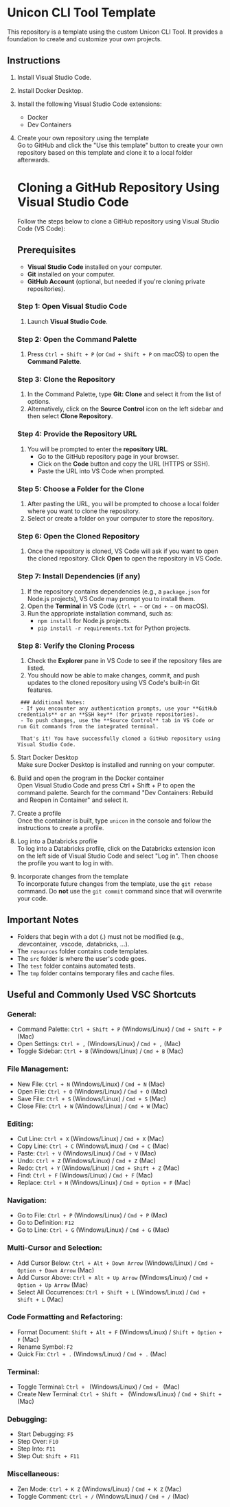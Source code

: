# Unicon CLI Tool Template

This repository is a template using the custom Unicon CLI Tool. It provides a foundation to create and customize your own projects.

## Instructions

1. Install Visual Studio Code.

2. Install Docker Desktop.

3. Install the following Visual Studio Code extensions:
    - Docker
    - Dev Containers

4. Create your own repository using the template  
   Go to GitHub and click the "Use this template" button to create your own repository based on this template and clone it to a local folder afterwards.

      # Cloning a GitHub Repository Using Visual Studio Code

      Follow the steps below to clone a GitHub repository using Visual Studio Code (VS Code):

      ## Prerequisites
      - **Visual Studio Code** installed on your computer.
      - **Git** installed on your computer.
      - **GitHub Account** (optional, but needed if you're cloning private repositories).

      ### Step 1: Open Visual Studio Code
      1. Launch **Visual Studio Code**.

      ### Step 2: Open the Command Palette
      1. Press `Ctrl + Shift + P` (or `Cmd + Shift + P` on macOS) to open the **Command Palette**.

      ### Step 3: Clone the Repository
      1. In the Command Palette, type **Git: Clone** and select it from the list of options.
      2. Alternatively, click on the **Source Control** icon on the left sidebar and then select **Clone Repository**.

      ### Step 4: Provide the Repository URL
      1. You will be prompted to enter the **repository URL**.
         - Go to the GitHub repository page in your browser.
         - Click on the **Code** button and copy the URL (HTTPS or SSH).
         - Paste the URL into VS Code when prompted.

      ### Step 5: Choose a Folder for the Clone
      1. After pasting the URL, you will be prompted to choose a local folder where you want to clone the repository.
      2. Select or create a folder on your computer to store the repository.

      ### Step 6: Open the Cloned Repository
      1. Once the repository is cloned, VS Code will ask if you want to open the cloned repository. Click **Open** to open the repository in VS Code.

      ### Step 7: Install Dependencies (if any)
      1. If the repository contains dependencies (e.g., a `package.json` for Node.js projects), VS Code may prompt you to install them.
      2. Open the **Terminal** in VS Code (`Ctrl + ~` or `Cmd + ~` on macOS).
      3. Run the appropriate installation command, such as:
         - `npm install` for Node.js projects.
         - `pip install -r requirements.txt` for Python projects.

      ### Step 8: Verify the Cloning Process
      1. Check the **Explorer** pane in VS Code to see if the repository files are listed.
      2. You should now be able to make changes, commit, and push updates to the cloned repository using VS Code's built-in Git features.



        ### Additional Notes:
        - If you encounter any authentication prompts, use your **GitHub credentials** or an **SSH key** (for private repositories).
        - To push changes, use the **Source Control** tab in VS Code or run Git commands from the integrated terminal.

        That's it! You have successfully cloned a GitHub repository using Visual Studio Code.


5. Start Docker Desktop  
   Make sure Docker Desktop is installed and running on your computer.

6. Build and open the program in the Docker container  
   Open Visual Studio Code and press Ctrl + Shift + P to open the command palette. Search for the command "Dev Containers: Rebuild and Reopen in Container" and select it.

7. Create a profile  
   Once the container is built, type `unicon` in the console and follow the instructions to create a profile.

8. Log into a Databricks profile  
   To log into a Databricks profile, click on the Databricks extension icon on the left side of Visual Studio Code and select "Log in". Then choose the profile you want to log in with.

9. Incorporate changes from the template  
   To incorporate future changes from the template, use the `git rebase` command. Do **not** use the `git commit` command since that will overwrite your code.

## Important Notes

- Folders that begin with a dot (.) must not be modified (e.g., .devcontainer, .vscode, .databricks, ...).
- The `resources` folder contains code templates.
- The `src` folder is where the user's code goes.
- The `test` folder contains automated tests.
- The `tmp` folder contains temporary files and cache files.



## Useful and Commonly Used VSC Shortcuts

### General:
- Command Palette: `Ctrl + Shift + P` (Windows/Linux) / `Cmd + Shift + P` (Mac)
- Open Settings: `Ctrl + ,` (Windows/Linux) / `Cmd + ,` (Mac)
- Toggle Sidebar: `Ctrl + B` (Windows/Linux) / `Cmd + B` (Mac)

### File Management:
- New File: `Ctrl + N` (Windows/Linux) / `Cmd + N` (Mac)
- Open File: `Ctrl + O` (Windows/Linux) / `Cmd + O` (Mac)
- Save File: `Ctrl + S` (Windows/Linux) / `Cmd + S` (Mac)
- Close File: `Ctrl + W` (Windows/Linux) / `Cmd + W` (Mac)

### Editing:
- Cut Line: `Ctrl + X` (Windows/Linux) / `Cmd + X` (Mac)
- Copy Line: `Ctrl + C` (Windows/Linux) / `Cmd + C` (Mac)
- Paste: `Ctrl + V` (Windows/Linux) / `Cmd + V` (Mac)
- Undo: `Ctrl + Z` (Windows/Linux) / `Cmd + Z` (Mac)
- Redo: `Ctrl + Y` (Windows/Linux) / `Cmd + Shift + Z` (Mac)
- Find: `Ctrl + F` (Windows/Linux) / `Cmd + F` (Mac)
- Replace: `Ctrl + H` (Windows/Linux) / `Cmd + Option + F` (Mac)

### Navigation:
- Go to File: `Ctrl + P` (Windows/Linux) / `Cmd + P` (Mac)
- Go to Definition: `F12`
- Go to Line: `Ctrl + G` (Windows/Linux) / `Cmd + G` (Mac)

### Multi-Cursor and Selection:
- Add Cursor Below: `Ctrl + Alt + Down Arrow` (Windows/Linux) / `Cmd + Option + Down Arrow` (Mac)
- Add Cursor Above: `Ctrl + Alt + Up Arrow` (Windows/Linux) / `Cmd + Option + Up Arrow` (Mac)
- Select All Occurrences: `Ctrl + Shift + L` (Windows/Linux) / `Cmd + Shift + L` (Mac)

### Code Formatting and Refactoring:
- Format Document: `Shift + Alt + F` (Windows/Linux) / `Shift + Option + F` (Mac)
- Rename Symbol: `F2`
- Quick Fix: `Ctrl + .` (Windows/Linux) / `Cmd + .` (Mac)

### Terminal:
- Toggle Terminal: `Ctrl + ` (Windows/Linux) / `Cmd + ` (Mac)
- Create New Terminal: `Ctrl + Shift + ` (Windows/Linux) / `Cmd + Shift + ` (Mac)

### Debugging:
- Start Debugging: `F5`
- Step Over: `F10`
- Step Into: `F11`
- Step Out: `Shift + F11`

### Miscellaneous:
- Zen Mode: `Ctrl + K Z` (Windows/Linux) / `Cmd + K Z` (Mac)
- Toggle Comment: `Ctrl + /` (Windows/Linux) / `Cmd + /` (Mac)

